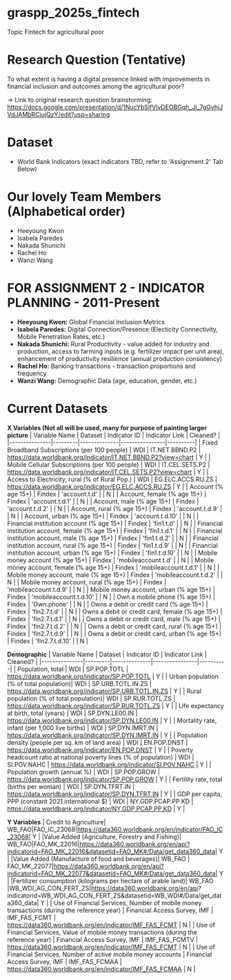 # graspp_2025s_fintech
Topic
Fintech for agricultural poor

# Research Question (Tentative)
To what extent is having a digital presence linked with improvements in financial inclusion and outcomes among the agricultural poor?

-> Link to original research question brainstorming: https://docs.google.com/presentation/d/1NucYbSjfVlvDEOBGqh_Ji_7gGyhjJVdJAMbRCjujQzY/edit?usp=sharing

# Dataset
- World Bank Indicators (exact indicators TBD, refer to 'Assignment 2' Tab Below)

# Our lovely Team Members (Alphabetical order)
- Heeyoung Kwon  
- Isabela Paredes  
- Nakada Shunichi  
- Rachel Ho  
- Wanzi Wang  

# FOR ASSIGNMENT 2 - INDICATOR PLANNING - 2011-Present
* **Heeyoung Kwon:** Global Financial Inclusion Metrics
* **Isabela Paredes:** Digital Connection/Presence (Electicity Connectivity, Mobile Penetration Rates, etc.)
* **Nakada Shunichi:** Rural Productivity - value added for industry and production, access to farming inputs (e.g. fertilizer impact per unit area), enhancement of productivity resilience (annual production consistency)
* **Rachel Ho:** Banking transactions - transaction proportions and frequency
* **Wanzi Wang:** Demographic Data (age, education, gender, etc.)

# Current Datasets
**X Variables (Not all will be used, many for purpose of painting larger picture**
| Variable Name | Dataset | Indicator ID | Indicator Link | Cleaned? |
|---------------|---------|--------------|----------------|----------|
| Fixed Broadband Subscriptions (per 100 people) | WDI | IT.NET.BBND.P2 | https://data.worldbank.org/indicator/IT.NET.BBND.P2?view=chart | Y |
| Mobile Cellular Subscriptions (per 100 people) | WDI | IT.CEL.SETS.P2 | https://data.worldbank.org/indicator/IT.CEL.SETS.P2?view=chart | Y |
| Access to Electricity, rural (% of Rural Pop.) | WDI | EG.ELC.ACCS.RU.ZS | https://data.worldbank.org/indicator/EG.ELC.ACCS.RU.ZS | Y |
| Account (% age 15+) | Findex | 'account.t.d' | | N |
| Account, female (% age 15+) | Findex | 'account.t.d.1' | | N |
| Account, male (% age 15+) | Findex | 'account.t.d.2' | | N |
| Account, rural (% age 15+) | Findex | 'account.t.d.9' | | N |
| Account, urban (% age 15+) | Findex | 'account.t.d.10' | | N |
| Financial institution account (% age 15+) | Findex | 'fin1.t.d' | | N |
| Financial institution account, female (% age 15+) | Findex | 'fin1.t.d.1' | | N |
| Financial institution account, male (% age 15+) | Findex | 'fin1.t.d.2' | | N |
| Financial institution account, rural (% age 15+) | Findex | 'fin1.t.d.9' | | N |
| Financial institution account, urban (% age 15+) | Findex | 'fin1.t.d.10' | | N |
| Mobile money account (% age 15+) | Findex | 'mobileaccount.t.d' | | N |
| Mobile money account, female (% age 15+) | Findex | 'mobileaccount.t.d.1' | | N |
| Mobile money account, male (% age 15+) | Findex | 'mobileaccount.t.d.2' | | N |
| Mobile money account, rural (% age 15+) | Findex | 'mobileaccount.t.d.9' | | N |
| Mobile money account, urban (% age 15+) | Findex | 'mobileaccount.t.d.10' | | N |
| Own a mobile phone (% age 15+) | Findex | 'Own.phone' | | N |
| Owns a debit or credit card (% age 15+) | Findex | 'fin2.7.t.d' | | N |
| Owns a debit or credit card, female (% age 15+) | Findex | 'fin2.7.t.d.1' | | N |
| Owns a debit or credit card, male (% age 15+) | Findex | 'fin2.7.t.d.2' | | N |
| Owns a debit or credit card, rural (% age 15+) | Findex | 'fin2.7.t.d.9' | | N |
| Owns a debit or credit card, urban (% age 15+) | Findex | 'fin2.7.t.d.10' | | N |

**Demographic**
| Variable Name | Dataset | Indicator ID | Indicator Link | Cleaned? |
|---------------|---------|--------------|----------------|----------|
| Population, total | WDI | SP.POP.TOTL | https://data.worldbank.org/indicator/SP.POP.TOTL | Y |
| Urban population (% of total population)| WDI | SP.URB.TOTL.IN.ZS | https://data.worldbank.org/indicator/SP.URB.TOTL.IN.ZS | Y |
| Rural population (% of total population)| WDI | SP.RUR.TOTL.ZS | https://data.worldbank.org/indicator/SP.RUR.TOTL.ZS | Y |
| Life expectancy at birth, total (years) | WDI | SP.DYN.LE00.IN | https://data.worldbank.org/indicator/SP.DYN.LE00.IN | Y |
| Mortality rate, infant (per 1,000 live births) | WDI | SP.DYN.IMRT.IN | https://data.worldbank.org/indicator/SP.DYN.IMRT.IN | Y |
| Population density (people per sq. km of land area) | WDI | EN.POP.DNST | https://data.worldbank.org/indicator/EN.POP.DNST | Y |
| Poverty headcount ratio at national poverty lines (% of population) | WDI | SI.POV.NAHC | https://data.worldbank.org/indicator/SI.POV.NAHC | Y |
| Population growth (annual %) | WDI | SP.POP.GROW | https://data.worldbank.org/indicator/SP.POP.GROW | Y | 
| Fertility rate, total (births per woman) | WDI | SP.DYN.TFRT.IN | https://data.worldbank.org/indicator/SP.DYN.TFRT.IN | Y |
| GDP per capita, PPP (constant 2021 international $) | WDI | NY.GDP.PCAP.PP.KD | https://data.worldbank.org/indicator/NY.GDP.PCAP.PP.KD | Y |

**Y Variables**
| Credit to Agriculture| WB_FAO|FAO_IC_23068|https://data360.worldbank.org/en/indicator/FAO_IC_23068| Y |
|Value Added (Agriculture, Forestry and Fishing)| WB_FAO|FAO_MK_22016|https://data360.worldbank.org/en/api?indicatorid=FAO_MK_22016&datasetid=FAO_MK#/Data/get_data360_data| Y |
|Value Added (Manufacture of food and beverages)| WB_FAO | FAO_MK_22077|https://data360.worldbank.org/en/api?indicatorid=FAO_MK_22077&datasetid=FAO_MK#/Data/get_data360_data| Y |
|Fertilizer consumption (kilograms per hectare of arable land)| WB_FAO |WB_WDI_AG_CON_FERT_ZS|https://data360.worldbank.org/en/api? indicatorid=WB_WDI_AG_CON_FERT_ZS&datasetid=WB_WDI#/Data/get_data360_data| Y |
| Use of Financial Services, Number of mobile money transactions (during the reference year) | Financial Access Survey, IMF | IMF_FAS_FCMT | https://data360.worldbank.org/en/indicator/IMF_FAS_FCMT | N |
| Use of Financial Services, Value of mobile money transactions (during the reference year) | Financial Access Survey, IMF | IMF_FAS_FCMTV | https://data360.worldbank.org/en/indicator/IMF_FAS_FCMT | N |
| Use of Financial Services, Number of active mobile money accounts | Financial Access Survey, IMF | IMF_FAS_FCMAA | https://data360.worldbank.org/en/indicator/IMF_FAS_FCMAA | N |

